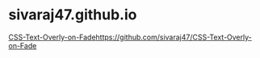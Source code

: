 # sivaraj47.github.io

[CSS-Text-Overly-on-Fade](https://github.com/sivaraj47/CSS-Text-Overly-on-Fade)https://github.com/sivaraj47/CSS-Text-Overly-on-Fade
